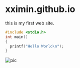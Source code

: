 # xximin.github.io

this is my first web site.

```C
#include <stdio.h>
int main()
{
  printf("Hello World\n");
}
```

![pic](https://th.bing.com/th/id/R96012a41c23ef8af772e7a5b42093484?rik=TO2E3SMQW%2fI91g&riu=http%3a%2f%2f1.bp.blogspot.com%2f-astG6apR97M%2fT_fjP2-dT3I%2fAAAAAAAAE54%2f671tqbj_wrU%2fs1600%2fSufferin%2bCats%2b(11).jpg&ehk=k8xPUOzdVUQsmqtSMVQkmT5BEvvMs4EWVp753NJI3uU%3d&risl=&pid=ImgRaw)
